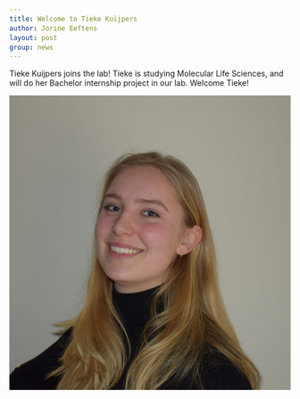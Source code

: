 ```yaml
---
title: Welcome to Tieke Kuijpers
author: Jorine Eeftens
layout: post
group: news
---
```


Tieke Kuijpers joins the lab! Tieke is studying Molecular Life Sciences, and will do her Bachelor internship project in our lab. 
Welcome Tieke!


![tiekesfirstday](/static/img/members/tieke.jpg "tiekesfirstday")
